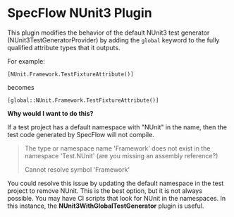 # SpecFlow NUnit3 Plugin

This plugin modifies the behavior of the default NUnit3 test generator (NUnit3TestGeneratorProvider) by adding the `global` keyword to the fully qualified attribute types that it outputs.

For example:

```
[NUnit.Framework.TestFixtureAttribute()]
```
becomes

```
[global::NUnit.Framework.TestFixtureAttribute()]
```

**Why would I want to do this?**

If a test project has a default namespace with "NUnit" in the name, then the test code generated by SpecFlow will not compile.

> The type or namespace name 'Framework' does not exist in the namespace 'Test.NUnit' (are you missing an assembly reference?)
>
> Cannot resolve symbol 'Framework'

You could resolve this issue by updating the default namespace in the test project to remove NUnit. This is the best option, but it is not always possible. You may have CI scripts that look for NUnit in the namespaces. In this instance, the **NUnit3WithGlobalTestGenerator** plugin is useful.
